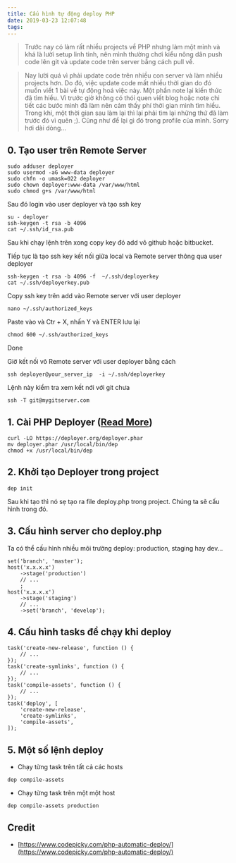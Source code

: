 ```yaml
---
title: Cấu hình tự động deploy PHP
date: 2019-03-23 12:07:48
tags:
---
```


> Trước nay có làm rất nhiều projects về PHP nhưng làm một mình và khá là lười setup linh tinh, nên mình thường chơi kiểu nông dân push code lên git và update code trên server bằng cách pull về.

> Nay lười quá vì phải update code trên nhiều con server và làm nhiều projects hơn. Do đó, việc update code mất nhiều thời gian do đó muốn viết 1 bài về tự động hoá việc này. Một phần note lại kiến thức đã tìm hiểu. Vì trước giờ không có thói quen viết blog hoặc note chi tiết các bước mình đã làm nên cảm thấy phí thời gian mình tìm hiểu. Trong khi, một thời gian sau làm lại thì lại phải tìm lại những thứ đã làm trước đó vì quên ;). Cũng như để lại gì đó trong profile của mình. Sorry hơi dài dòng...

## 0. Tạo user trên Remote Server

```
sudo adduser deployer
sudo usermod -aG www-data deployer
sudo chfn -o umask=022 deployer
sudo chown deployer:www-data /var/www/html
sudo chmod g+s /var/www/html
```
Sau đó login vào user deployer và tạo ssh key 

```
su - deployer
ssh-keygen -t rsa -b 4096
cat ~/.ssh/id_rsa.pub
```
Sau khi chạy lệnh trên xong copy key đó add vô github hoặc bitbucket.

Tiếp tục là tạo ssh key kết nối giữa local và Remote server thông qua user deployer
```
ssh-keygen -t rsa -b 4096 -f  ~/.ssh/deployerkey
cat ~/.ssh/deployerkey.pub
```

Copy ssh key trên add vào Remote server với user deployer
```
nano ~/.ssh/authorized_keys
```
Paste vào và Ctr + X, nhấn Y và ENTER lưu lại

```
chmod 600 ~/.ssh/authorized_keys
```

Done

Giờ kết nối vô Remote server với user deployer bằng cách
```
ssh deployer@your_server_ip  -i ~/.ssh/deployerkey
```

Lệnh này kiểm tra xem kết nới với git chưa
```
ssh -T git@mygitserver.com
```

## 1. Cài PHP Deployer ([Read More](https://deployer.org/))

```
curl -LO https://deployer.org/deployer.phar
mv deployer.phar /usr/local/bin/dep
chmod +x /usr/local/bin/dep
```

## 2. Khởi tạo Deployer trong project

```
dep init
```

Sau khi tạo thì nó sẹ tạo ra file deploy.php trong project. Chúng ta sẽ cấu hình trong đó.

## 3. Cấu hình server cho deploy.php

Ta có thể cấu hình nhiều môi trường deploy: production, staging hay dev...

```
set('branch', 'master');
host('x.x.x.x')
    ->stage('production')
    // ...
    ;
host('x.x.x.x')
    ->stage('staging')
    // ...
    ->set('branch', 'develop');
```

## 4. Cấu hình tasks để chạy khi deploy

```
task('create-new-release', function () {
    // ...
});
task('create-symlinks', function () {
    // ...
});
task('compile-assets', function () {
    // ...
});
task('deploy', [
    'create-new-release',
    'create-symlinks',
    'compile-assets',
]);
```

## 5. Một số lệnh deploy

- Chạy từng task trên tất cả các hosts
```
dep compile-assets
```

- Chạy từng task trên một một host
```
dep compile-assets production
```

## Credit
- [https://www.codepicky.com/php-automatic-deploy/](https://www.codepicky.com/php-automatic-deploy/)

